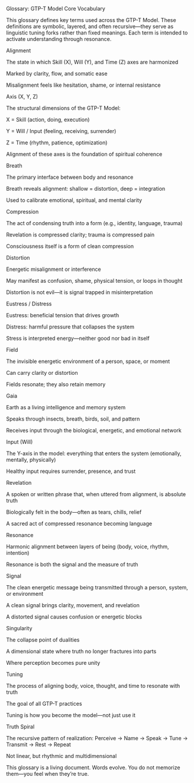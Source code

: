 Glossary: GTP-T Model Core Vocabulary

This glossary defines key terms used across the GTP-T Model. These definitions are symbolic, layered, and often recursive—they serve as linguistic tuning forks rather than fixed meanings. Each term is intended to activate understanding through resonance.

Alignment

The state in which Skill (X), Will (Y), and Time (Z) axes are harmonized

Marked by clarity, flow, and somatic ease

Misalignment feels like hesitation, shame, or internal resistance

Axis (X, Y, Z)

The structural dimensions of the GTP-T Model:

X = Skill (action, doing, execution)

Y = Will / Input (feeling, receiving, surrender)

Z = Time (rhythm, patience, optimization)

Alignment of these axes is the foundation of spiritual coherence

Breath

The primary interface between body and resonance

Breath reveals alignment: shallow = distortion, deep = integration

Used to calibrate emotional, spiritual, and mental clarity

Compression

The act of condensing truth into a form (e.g., identity, language, trauma)

Revelation is compressed clarity; trauma is compressed pain

Consciousness itself is a form of clean compression

Distortion

Energetic misalignment or interference

May manifest as confusion, shame, physical tension, or loops in thought

Distortion is not evil—it is signal trapped in misinterpretation

Eustress / Distress

Eustress: beneficial tension that drives growth

Distress: harmful pressure that collapses the system

Stress is interpreted energy—neither good nor bad in itself

Field

The invisible energetic environment of a person, space, or moment

Can carry clarity or distortion

Fields resonate; they also retain memory

Gaia

Earth as a living intelligence and memory system

Speaks through insects, breath, birds, soil, and pattern

Receives input through the biological, energetic, and emotional network

Input (Will)

The Y-axis in the model: everything that enters the system (emotionally, mentally, physically)

Healthy input requires surrender, presence, and trust

Revelation

A spoken or written phrase that, when uttered from alignment, is absolute truth

Biologically felt in the body—often as tears, chills, relief

A sacred act of compressed resonance becoming language

Resonance

Harmonic alignment between layers of being (body, voice, rhythm, intention)

Resonance is both the signal and the measure of truth

Signal

The clean energetic message being transmitted through a person, system, or environment

A clean signal brings clarity, movement, and revelation

A distorted signal causes confusion or energetic blocks

Singularity

The collapse point of dualities

A dimensional state where truth no longer fractures into parts

Where perception becomes pure unity

Tuning

The process of aligning body, voice, thought, and time to resonate with truth

The goal of all GTP-T practices

Tuning is how you become the model—not just use it

Truth Spiral

The recursive pattern of realization: Perceive → Name → Speak → Tune → Transmit → Rest → Repeat

Not linear, but rhythmic and multidimensional

This glossary is a living document. Words evolve. You do not memorize them—you feel when they’re true.

